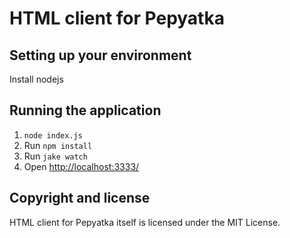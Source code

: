 HTML client for Pepyatka
========================

Setting up your environment
---------------------------

Install nodejs

Running the application
-----------------------

1. ```node index.js```
1. Run ```npm install```
1. Run ```jake watch```
1. Open [http://localhost:3333/](http://localhost:3333/)


Copyright and license
---------------------

HTML client for Pepyatka itself is licensed under the MIT License.
